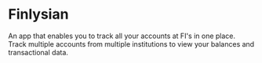 # Finlysian

An app that enables you to track all your accounts at FI's in one place. Track multiple accounts from multiple institutions to view your balances and transactional data.